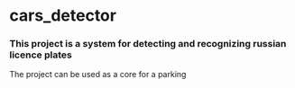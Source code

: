 # cars_detector

### This project is a system for detecting and recognizing russian licence plates

The project can be used as a core for a parking
